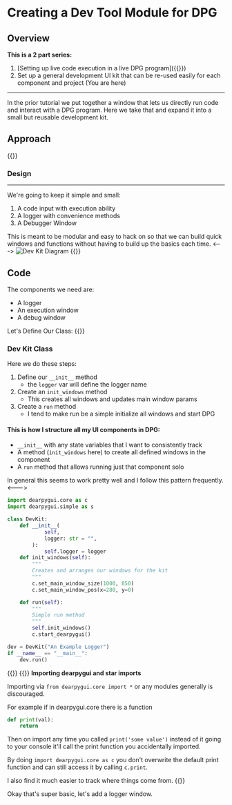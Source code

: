 # Creating a Dev Tool Module for DPG

## Overview

**This is a 2 part series:**
1. [Setting up live code execution in a live DPG program]({{<relref development_environment.md>}})
2. Set up a general development UI kit that can be re-used easily for each component and project (You are here)
------
In the prior tutorial we put together a window that lets us directly run code and interact with a DPG program. Here we take that and expand it into a small but reusable development kit.

## Approach
{{<columns>}}<!-- begin columns block -->
### Design
-----
We're going to keep it simple and small:

1. A code input with execution ability
2. A logger with convenience methods
3. A Debugger Window

This is meant to be modular and easy to hack on so that we can build quick windows and functions without having to build up the basics each time. 
<--->
![Dev Kit Diagram](/development_module/kit_diagram.png)
{{</columns>}}


## Code

The components we need are:
* A logger
* An execution window
* A debug window


Let's Define Our Class:
{{<columns>}}<!-- begin columns block -->
### Dev Kit Class

Here we do these steps:
1. Define our `__init__` method
   * the `logger` var will define the logger name
2. Create an `init_windows` method
   * This creates all windows and updates main window params
3. Create a `run` method
   * I tend to make run be a simple initialize all windows and start DPG

#### This is how I structure all my UI components in DPG:
* `__init__` with any state variables that I want to consistently track
* A method (`init_windows` here) to create all defined windows in the component
* A `run` method that allows running just that component solo

In general this seems to work pretty well and I follow this pattern frequently.
<--->
```python
import dearpygui.core as c
import dearpygui.simple as s

class DevKit:
    def __init__(
            self,
            logger: str = "",
        ):
            self.logger = logger
    def init_windows(self):
        """
        Creates and arranges our windows for the kit
        """
        c.set_main_window_size(1000, 850)
        c.set_main_window_pos(x=280, y=0)

    def run(self):
        """
        Simple run method
        """
        self.init_windows()
        c.start_dearpygui()

dev = DevKit("An Example Logger")
if __name__ == "__main__":
    dev.run()
```
{{</columns>}}
{{<hint info>}}
**Importing dearpygui and star imports**

Importing via `from dearpygui.core import *` or any modules generally is discouraged.

For example if in dearpygui.core there is a function
```python
def print(val):
    return
```
Then on import any time you called `print('some value')` instead of it going to your console it'll call the print function you accidentally imported.

By doing `import dearpygui.core as c` you don't overwrite the default print function and can still access it by calling `c.print`.

I also find it much easier to track where things come from.
{{</hint>}}

Okay that's super basic, let's add a logger window.
